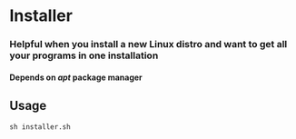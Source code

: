 # Installer
### Helpful when you install a new Linux distro and want to get all your programs in one installation
#### Depends on _apt_ package manager
## Usage
`sh installer.sh`
